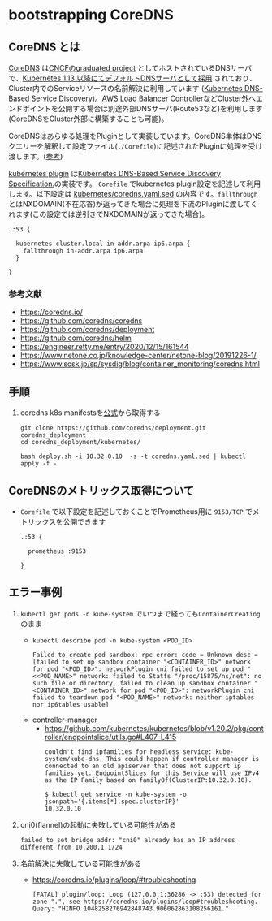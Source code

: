 # bootstrapping CoreDNS

## CoreDNS とは

[CoreDNS](https://coredns.io/) は[CNCFのgraduated project](https://www.cncf.io/announcements/2019/01/24/coredns-graduation/) としてホストされているDNSサーバで、[Kubernetes 1.13 以降にてデフォルトDNSサーバとして採用](https://kubernetes.io/blog/2018/12/03/kubernetes-1-13-release-announcement/#coredns-is-now-the-default-dns-server-for-kubernetes) されており、Cluster内でのServiceリソースの名前解決に利用しています ([Kubernetes DNS-Based Service Discovery](https://github.com/kubernetes/dns/blob/master/docs/specification.md))。[AWS Load Balancer Controller](https://kubernetes-sigs.github.io/aws-load-balancer-controller/v2.2/deploy/installation/)などCluster外へエンドポイントを公開する場合は別途外部DNSサーバ(Route53など)を利用します(CoreDNSをCluster外部に構築することも可能)。

CoreDNSはあらゆる処理をPluginとして実装しています。CoreDNS単体はDNSクエリーを解釈して設定ファイル(`./Corefile`)に記述されたPluginに処理を受け渡します。([参考](https://coredns.io/manual/toc/#plugins))

[kubernetes plugin](https://coredns.io/plugins/kubernetes/) は[Kubernetes DNS-Based Service Discovery Specification.](https://coredns.io/plugins/kubernetes/)の実装です。
`Corefile` でkubernetes plugin設定を記述して利用します。以下設定は [kubernetes/coredns.yaml.sed](https://github.com/coredns/deployment/blob/master/kubernetes/coredns.yaml.sed) の内容です。`fallthrough` とはNXDOMAIN(不在応答)が返ってきた場合に処理を下流のPluginに渡してくれます(この設定では逆引きでNXDOMAINが返ってきた場合)。

  ```
  .:53 {

    kubernetes cluster.local in-addr.arpa ip6.arpa {
      fallthrough in-addr.arpa ip6.arpa
    }

  }
  ```

### 参考文献

- https://coredns.io/
- https://github.com/coredns/coredns
- https://github.com/coredns/deployment
- https://github.com/coredns/helm
- https://engineer.retty.me/entry/2020/12/15/161544
- https://www.netone.co.jp/knowledge-center/netone-blog/20191226-1/
- https://www.scsk.jp/sp/sysdig/blog/container_monitoring/coredns.html

## 手順

1. coredns k8s manifestsを[公式](https://github.com/coredns/deployment)から取得する
    ```
    git clone https://github.com/coredns/deployment.git coredns_deployment
    cd coredns_deployment/kubernetes/

    bash deploy.sh -i 10.32.0.10  -s -t coredns.yaml.sed | kubectl apply -f -
    ```

## CoreDNSのメトリックス取得について

- `Corefile` で以下設定を記述しておくことでPrometheus用に `9153/TCP` でメトリックスを公開できます
   ```
   .:53 {

     prometheus :9153

   }
   ```


## エラー事例

1. `kubectl get pods -n kube-system` でいつまで経っても`ContainerCreating` のまま
    - `kubectl describe pod -n kube-system <POD_ID>`
        ```
        Failed to create pod sandbox: rpc error: code = Unknown desc = [failed to set up sandbox container "<CONTAINER_ID>" network for pod "<POD_ID>": networkPlugin cni failed to set up pod "<<POD_NAME>" network: failed to Statfs "/proc/15875/ns/net": no such file or directory, failed to clean up sandbox container "<CONTAINER_ID>" network for pod "<POD_ID>": networkPlugin cni failed to teardown pod "<POD_NAME>" network: neither iptables nor ip6tables usable]
        ```
    - controller-manager
        - https://github.com/kubernetes/kubernetes/blob/v1.20.2/pkg/controller/endpointslice/utils.go#L407-L415
            ```
            couldn't find ipfamilies for headless service: kube-system/kube-dns. This could happen if controller manager is connected to an old apiserver that does not support ip families yet. EndpointSlices for this Service will use IPv4 as the IP Family based on familyOf(ClusterIP:10.32.0.10).
            ```
            ```
            $ kubectl get service -n kube-system -o jsonpath='{.items[*].spec.clusterIP}'
            10.32.0.10
            ```

1. cni0(flannel)の起動に失敗している可能性がある
    ```
    failed to set bridge addr: "cni0" already has an IP address different from 10.200.1.1/24
    ```

1. 名前解決に失敗している可能性がある
    - https://coredns.io/plugins/loop/#troubleshooting
        ```
        [FATAL] plugin/loop: Loop (127.0.0.1:36286 -> :53) detected for zone ".", see https://coredns.io/plugins/loop#troubleshooting. Query: "HINFO 1048258276942848743.906062863108256161."
        ```
